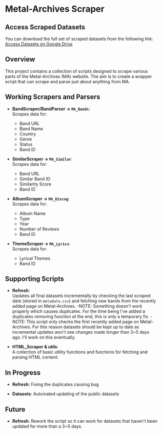 # Metal-Archives Scraper

## Access Scraped Datasets
You can download the full set of scraped datasets from the following link:
[Access Datasets on Google Drive](https://drive.google.com/drive/folders/1aycZqvoVg2mDFkfQNaDga9_aistGJ-8T?usp=drive_link)

## Overview
This project contains a collection of scripts designed to scrape various parts of the Metal-Archives (MA) website. The aim is to create a wrapper script that can scrape and parse just about anything from MA.

## Working Scrapers and Parsers

- **BandScraper/BandParser → `MA_Bands`**:  
  Scrapes data for:
  - Band URL
  - Band Name
  - Country
  - Genre
  - Status
  - Band ID

- **SimilarScraper → `MA_Similar`**:  
  Scrapes data for:
  - Band URL
  - Similar Band ID
  - Similarity Score
  - Band ID

- **AlbumScraper → `MA_Discog`**:  
  Scrapes data for:
  - Album Name
  - Type
  - Year
  - Number of Reviews
  - Band ID

- **ThemeScraper → `MA_Lyrics`**:  
  Scrapes data for:
  - Lyrical Themes
  - Band ID

## Supporting Scripts

- **Refresh**:  
  Updates all final datasets incrementally by checking the last scraped date (stored in `metadata.csv`) and fetching new 
  bands from the recently added page on Metal-Archives.
  -NOTE: Something doesn't work properly which causes duplicates. For the time being I've added a duplicates removing 
  function at the end, this is only a temporary fix.
  -NOTE: This script only checks the first recently added page on Metal-Archives. For this reason datasets should be kept up 
  to date as incremental updates won't see changes made longer than 3~5 days ago. I'll work on this eventually.

- **HTML_Scraper & utils**:  
  A collection of basic utility functions and functions for fetching and parsing HTML content.

## In Progress

- **Refresh**:
  Fixing the duplicates causing bug

- **Datasets**:
  Automated updating of the public datasets

## Future

- **Refresh**:
Rework the script so it can work for datasets that haven't been updated for more than a 3~5 days.

